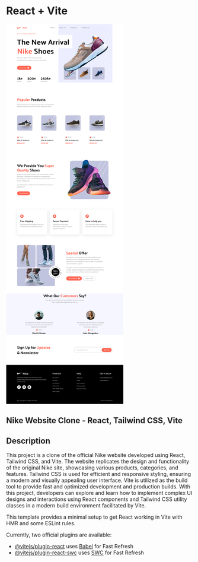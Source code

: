 # React + Vite

![Nike web site](./nike_website_screenshot5173-2024-03-16-17_27_09.png)

## Nike Website Clone - React, Tailwind CSS, Vite

## Description

This project is a clone of the official Nike website developed using React, Tailwind CSS, and Vite. The website replicates the design and functionality of the original Nike site, showcasing various products, categories, and features. Tailwind CSS is used for efficient and responsive styling, ensuring a modern and visually appealing user interface. Vite is utilized as the build tool to provide fast and optimized development and production builds. With this project, developers can explore and learn how to implement complex UI designs and interactions using React components and Tailwind CSS utility classes in a modern build environment facilitated by Vite.

This template provides a minimal setup to get React working in Vite with HMR and some ESLint rules.

Currently, two official plugins are available:

- [@vitejs/plugin-react](https://github.com/vitejs/vite-plugin-react/blob/main/packages/plugin-react/README.md) uses [Babel](https://babeljs.io/) for Fast Refresh
- [@vitejs/plugin-react-swc](https://github.com/vitejs/vite-plugin-react-swc) uses [SWC](https://swc.rs/) for Fast Refresh
